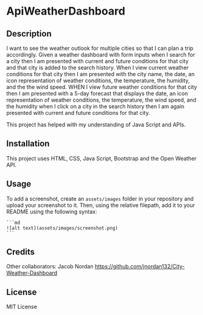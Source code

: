 # ApiWeatherDashboard

## Description

I want to see the weather outlook for multiple cities so that I can plan a trip accordingly. Given a weather dashboard with form inputs when I search for a city then I am presented with current and future conditions for that city and that city is added to the search history. When I view current weather conditions for that city then I am presented with the city name, the date, an icon representation of weather conditions, the temperature, the humidity, and the the wind speed. WHEN I view future weather conditions for that city then I am presented with a 5-day forecast that displays the date, an icon representation of weather conditions, the temperature, the wind speed, and the humidity when I click on a city in the search history then I am again presented with current and future conditions for that city.

This project has helped with my understanding of Java Script and APIs. 

## Installation

This project uses HTML, CSS, Java Script, Bootstrap and the Open Weather API.

## Usage

To add a screenshot, create an `assets/images` folder in your repository and upload your screenshot to it. Then, using the relative filepath, add it to your README using the following syntax:

    ```md
    ![alt text](assets/images/screenshot.png)
    ```

## Credits

Other collaborators: Jacob Nordan
https://github.com/jnordan132/City-Weather-Dashboard

## License

MIT License